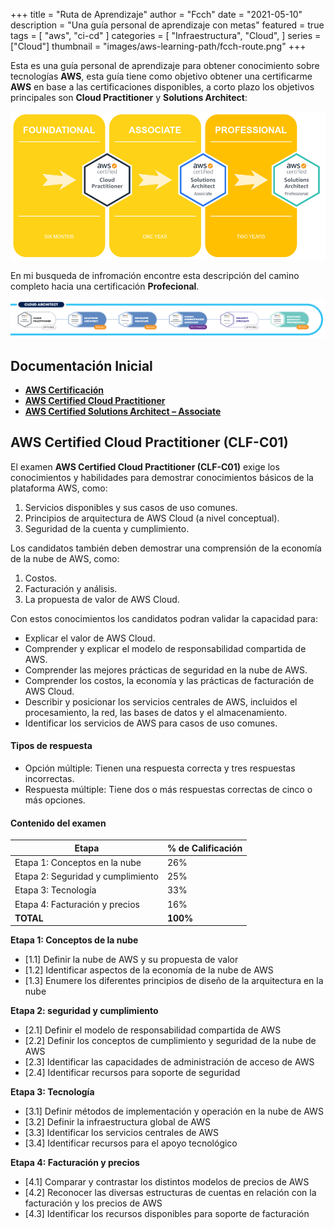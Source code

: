 +++
title = "Ruta de Aprendizaje"
author = "Fcch"
date = "2021-05-10"
description = "Una guía personal de aprendizaje con metas"
featured = true
tags = [
  "aws",
  "ci-cd"
]
categories = [
    "Infraestructura",
    "Cloud",
]
series = ["Cloud"]
thumbnail = "images/aws-learning-path/fcch-route.png"
+++

Esta es una guía personal de aprendizaje para obtener conocimiento sobre tecnologías **AWS**, esta guía tiene como objetivo obtener una certificarme **AWS** en base a las certificaciones disponibles, a corto plazo los objetivos principales son **Cloud Practitioner** y **Solutions Architect**: 

![](/images/aws-learning-path/fcch-route.png)

En mi busqueda de infromación encontre esta descripción del camino completo hacia una certificación **Profecional**.

![](/images/aws-learning-path/aws-route-complete.png)

## Documentación Inicial

- [**AWS Certificación**](https://aws.amazon.com/certification/)
- [**AWS Certified Cloud Practitioner**](https://aws.amazon.com/certification/certified-cloud-practitioner/)
- [**AWS Certified Solutions Architect – Associate**](https://aws.amazon.com/certification/certified-solutions-architect-associate/)

## AWS Certified Cloud Practitioner (CLF-C01)

El examen **AWS Certified Cloud Practitioner (CLF-C01)** exige los conocimientos y habilidades para demostrar conocimientos básicos de la plataforma AWS, como: 

1. Servicios disponibles y sus casos de uso comunes.
2. Principios de arquitectura de AWS Cloud (a nivel conceptual).
3. Seguridad de la cuenta y cumplimiento.

Los candidatos también deben demostrar una comprensión de la economía de la nube de AWS, como: 

1. Costos.
2. Facturación y análisis.
3. La propuesta de valor de AWS Cloud.

Con estos conocimientos los candidatos podran validar la capacidad para: 

- Explicar el valor de AWS Cloud.
- Comprender y explicar el modelo de responsabilidad compartida de AWS.
- Comprender las mejores prácticas de seguridad en la nube de AWS.
- Comprender los costos, la economía y las prácticas de facturación de AWS Cloud.
- Describir y posicionar los servicios centrales de AWS, incluidos el procesamiento, la red, las bases de datos y el almacenamiento.
- Identificar los servicios de AWS para casos de uso comunes.

#### Tipos de respuesta

- Opción múltiple: Tienen una respuesta correcta y tres respuestas incorrectas.
- Respuesta múltiple: Tiene dos o más respuestas correctas de cinco o más opciones.

#### Contenido del examen

| **Etapa**                         | **% de Calificación** |
| --------------------------------- | --------------------- |
| Etapa 1: Conceptos en la nube     | 26%                   |
| Etapa 2: Seguridad y cumplimiento | 25%                   |
| Etapa 3: Tecnología               | 33%                   |
| Etapa 4: Facturación y precios    | 16%                   |
| **TOTAL**                         | **100%**              |


**Etapa 1: Conceptos de la nube**

- [1.1] Definir la nube de AWS y su propuesta de valor
- [1.2] Identificar aspectos de la economía de la nube de AWS
- [1.3] Enumere los diferentes principios de diseño de la arquitectura en la nube

**Etapa 2: seguridad y cumplimiento**

- [2.1] Definir el modelo de responsabilidad compartida de AWS
- [2.2] Definir los conceptos de cumplimiento y seguridad de la nube de AWS
- [2.3] Identificar las capacidades de administración de acceso de AWS
- [2.4] Identificar recursos para soporte de seguridad

**Etapa 3: Tecnología**

- [3.1] Definir métodos de implementación y operación en la nube de AWS
- [3.2] Definir la infraestructura global de AWS
- [3.3] Identificar los servicios centrales de AWS
- [3.4] Identificar recursos para el apoyo tecnológico

**Etapa 4: Facturación y precios**

- [4.1] Comparar y contrastar los distintos modelos de precios de AWS
- [4.2] Reconocer las diversas estructuras de cuentas en relación con la facturación y los precios de AWS
- [4.3] Identificar los recursos disponibles para soporte de facturación